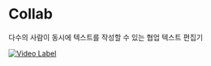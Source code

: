 # Collab
다수의 사람이 동시에 텍스트를 작성할 수 있는 협업 텍스트 편집기



[![Video Label](http://img.youtube.com/vi/ZcaevBkUW44/0.jpg)](https://youtu.be/ZcaevBkUW44)
